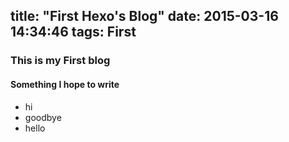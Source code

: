title: "First Hexo's Blog"
date: 2015-03-16 14:34:46
tags: First
---
### This is my First blog
#### Something I hope to write
* hi
* goodbye
* hello